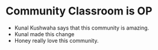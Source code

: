 # Community Classroom is OP

- Kunal Kushwaha says that this community is amazing.
- Kunal made this change
- Honey really love this community. 
